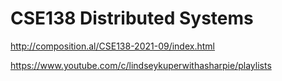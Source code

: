 # CSE138 Distributed Systems

http://composition.al/CSE138-2021-09/index.html

https://www.youtube.com/c/lindseykuperwithasharpie/playlists
